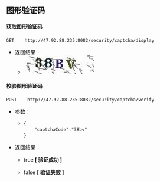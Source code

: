## 图形验证码

#### 获取图形验证码

```
GET    http://47.92.88.235:8082/security/captcha/display
```

* 返回结果
  * ![](/assets/1529505540078.jpg)

#### 校验图形验证码

```
POST    http://47.92.88.235:8082/security/captcha/verify
```

* 参数：
  * ```
    {
        "captchaCode":"38bv"
    }
    ```
* 返回结果：

  * true **\[ 验证成功 \]**

  * false **\[ 验证失败 \]**



